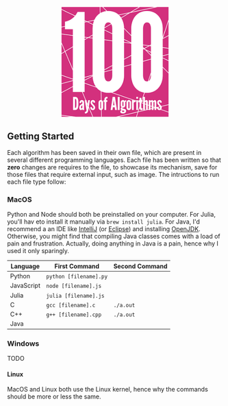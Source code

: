 
<div style="text-align:center">
  <img src="days_of_algorithm.png" alt="image" width=250>
</div>




## Getting Started

Each algorithm has been saved in their own file, which are present in several different programming languages. Each file has been written so that __zero__ changes are requires to the file, to showcase its mechanism, save for those files that require external input, such as image. The intructions to run each file type follow:

### MacOS

Python and Node should both be preinstalled on your computer. For Julia, you'll hav eto install it manually via `brew install julia`. For Java, I'd recommend a an IDE like [IntelliJ](https://www.jetbrains.com/idea/download/?fromIDE=#section=mac) (or [Eclipse](https://www.eclipse.org/downloads/)) and installing [OpenJDK](https://jdk.java.net/18/). Otherwise, you might find that compiling Java classes comes with a load of pain and frustration. Actually, doing anything in Java is a pain, hence why I used it only sparingly. 

| Language   | First Command          | Second Command |
|------------|------------------------|----------------|
| Python     | `python [filename].py` |                |
| JavaScript | `node [filename].js`   |                |
| Julia      | `julia [filename].js`  |                |
| C          | `gcc [filename].c`     | `./a.out`      |
| C++        | `g++ [filename].cpp`   | `./a.out`      |
| Java       |                        |                |


### Windows

TODO

#### Linux

MacOS and Linux both use the Linux kernel, hence why the commands should be more or less the same. 
